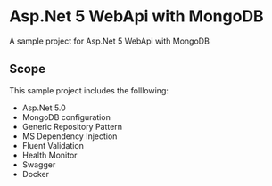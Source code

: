 # Asp.Net 5 WebApi with MongoDB

A sample project for Asp.Net 5 WebApi with MongoDB


## Scope

This sample project includes the folllowing:

- Asp.Net 5.0
- MongoDB configuration
- Generic Repository Pattern
- MS Dependency Injection
- Fluent Validation
- Health Monitor
- Swagger
- Docker
